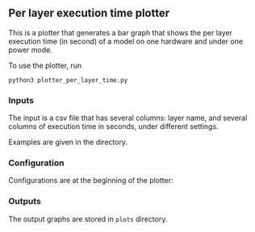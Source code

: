 ## Per layer execution time plotter
This is a plotter that generates a bar graph that shows the per layer execution time (in second) of a model on one hardware and under one power mode. 

To use the plotter, run
```shell
python3 plotter_per_layer_time.py
```

### Inputs
The input is a csv file that has several columns: layer name, and several columns of execution time in seconds, under different settings. 

Examples are given in the directory.

### Configuration
Configurations are at the beginning of the plotter:

### Outputs
The output graphs are stored in `plots` directory. 